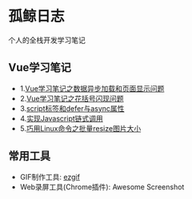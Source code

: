 # 孤鲸日志

个人的全栈开发学习笔记

## Vue学习笔记

- 1.[Vue学习笔记之数据异步加载和页面显示问题](https://github.com/52-hz-whale/52-hz-whale.github.io/issues/1)
- 2.[Vue学习笔记之花括号闪现问题](https://github.com/52-hz-whale/52-hz-whale.github.io/issues/2)
- 3.[script标签和defer与async属性](https://github.com/52-hz-whale/52-hz-whale.github.io/issues/3)
- 4.[实现Javascript链式调用](https://github.com/52-hz-whale/52-hz-whale.github.io/issues/4)
- 5.[巧用Linux命令之批量resize图片大小](https://github.com/52-hz-whale/52-hz-whale.github.io/issues/5)


## 常用工具

- GIF制作工具: [ezgif](https://ezgif.com/)
- Web录屏工具(Chrome插件): Awesome Screenshot

